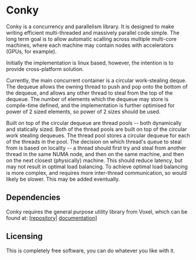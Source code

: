 # Conky

Conky is a concurrency and parallelism library. It is designed to make writing
efficient multi-threaded and massively parallel code simple. The long term goal
is to allow automatic scalling across multiple multi-core machines, where each
machine may contain nodes with accelerators (GPUs, for example).

Initially the implementation is linux based, however, the intention is to provide cross-platform solution.

Currently, the main concurrent container is a circular work-stealing deque. The
dequeue allows the owning thread to push and pop onto the bottom of the dequeue,
and allows any other thread to steal from the top of the dequeue. The number of
elements which the dequeue may store is compile-time defined, and the implementation is further optimised for power of 2 sized elements, so power of 2 sizes should be used.

Built on top of the circular dequeue are thread pools -- both dynamically and statically sized. Both of the thread pools are built on top of the circular
work stealing dequeues. The thread pool stores a circular dequeue for each of the threads in the pool. The decision on which thread's queue to steal from is based on locality -- a thread should first try and steal from another thread in the same NUMA node, and then on the same machine, and then on the next closest (physically) machine. This should reduce latency, but may not result in optimal
load balancing. To achieve optimal load balancing is more complex, and requires more inter-thread communication, so would likely be slower. This may be added eventually.

## Dependencies

Conky requires the general purpose utility library from Voxel, which can be
found at: [[repository](https://github.com/Voxelated/Voxel)|
[documentation](https://voxelated.github.io/libraries/voxel/index.html)]

## Licensing

This is completely free software, you can do whatever you like with it.